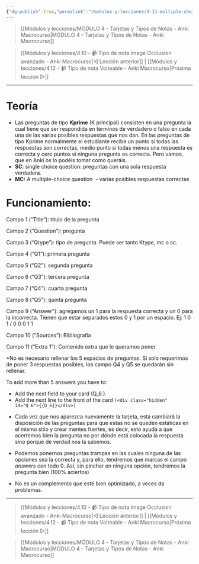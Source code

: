 ```yaml
---
{"dg-publish":true,"permalink":"/modulos-y-lecciones/4-11-multiple-choice-anki-macrocurso/","noteIcon":"","updated":"2024-05-22T14:14:14.504+02:00"}
---
```



> [[Módulos y lecciones/MÓDULO 4 - Tarjetas y Tipos de Notas - Anki Macrocurso\|MÓDULO 4 - Tarjetas y Tipos de Notas - Anki Macrocurso]]

> [[Módulos y lecciones/4.10 - 📹 Tipo de nota Image Occlusion avanzado - Anki Macrocurso\|◁ Lección anterior]] | [[Módulos y lecciones/4.12 - 📹 Tipo de nota Volteable - Anki Macrocurso\|Próxima lección ▷]]

---

# Teoría

- Las preguntas de tipo **Kprime** (K principal) consisten en una pregunta la cual tiene que ser respondida en términos de verdadero o falso en cada una de las varias posibles respuestas que nos dan. En las preguntas de tipo Kprime normalmente el estudiante recibe un punto si todas las respuestas son correctas, medio punto si todas menos una respuesta es correcta y cero puntos si ninguna pregunta es correcta. Pero vamos, que en Anki os lo podéis tomar como queráis.
- **SC**: single choice question: preguntas con una sola respuesta verdadera.
- **MC:** A multiple-choice question  - varias posibles respuestas correctas

# Funcionamiento:

Campo 1 (“Title”): título de la pregunta

Campo 2 (“Question”): pregunta

Campo 3 (“Qtype”): tipo de pregunta. Puede ser tanto Ktype, mc o sc.

Campo 4 (“Q1”): primera pregunta

Campo 5 (“Q2”): segunda pregunta

Campo 6 (“Q3”): tercera pregunta

Campo 7 (“Q4”): cuarta pregunta

Campo 8 (“Q5”): quinta pregunta

Campo 9 (“Answer”): agregamos un 1 para la respuesta correcta y un 0 para la incorrecta. Tienen que estar separados estos 0 y 1 por un espacio. Ej: 1 0 1 / 0 0 0 1 1

Campo 10 (“Sources”): Bibliografía

Campo 11 (“Extra 1”): Contenido extra que le queramos poner

*No es necesario rellenar los 5 espacios de preguntas. Si solo requerimos de poner 3 respuestas posibles, los campo Q4 y Q5 se quedarán sin rellenar.

To add more than 5 answers you have to:

-   Add the next field to your card (Q_6.).
-   Add the next line to the front of the card ``(<div class="hidden" id="Q_6">{{Q_6}}</div>)``

* Cada vez que nos aparezca nuevamente la tarjeta, esta cambiará la disposición de las preguntas para que estas no se queden estáticas en el mismo sitio y crear mentes fuertes, es decir, esto ayuda a que acertemos bien la pregunta no por dónde está colocada la respuesta sino porque de verdad nos la sabemos.

* Podemos ponernos preguntas trampas en las cuales ninguna de las opciones sea la correcta y, para ello, tendremos que marcas el campo _answers_ con todo 0. Así, sin pinchar en ninguna opción, tendremos la pregunta bien (100% aciertos)

* No es un complemento que esté bien optimizado, a veces da problemas.

---

> [[Módulos y lecciones/4.10 - 📹 Tipo de nota Image Occlusion avanzado - Anki Macrocurso\|◁ Lección anterior]] | [[Módulos y lecciones/4.12 - 📹 Tipo de nota Volteable - Anki Macrocurso\|Próxima lección ▷]]

> [[Módulos y lecciones/MÓDULO 4 - Tarjetas y Tipos de Notas - Anki Macrocurso\|MÓDULO 4 - Tarjetas y Tipos de Notas - Anki Macrocurso]]